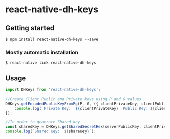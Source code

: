
# react-native-dh-keys

## Getting started

`$ npm install react-native-dh-keys --save`

### Mostly automatic installation

`$ react-native link react-native-dh-keys`

## Usage
```javascript
import DHKeys from 'react-native-dh-keys';

//Create Client Public and Private keys using P and G values
DHKeys.getEncodedPublicKeyFromPg(P, G, ({ clientPrivateKey, clientPublicKey }) => {
	console.log(`Private Key:  ${clientPrivateKey}  Public Key: ${clientPublicKey}`)
});

//In order to generate Shared key
const sharedKey = DHKeys.getSharedSecretHex(serverPublicKey, clientPrivateKey);
console.log(`Shared Key:  ${shareKey}`);

```
  